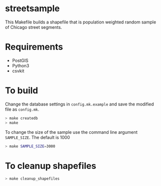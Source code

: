 # streetsample
This Makefile builds a shapefile that is population weighted random sample of Chicago street segments.

# Requirements
- PostGIS
- Python3
- csvkit

# To build
Change the database settings in `config.mk.example` and save the modified file as `config.mk`.

```bash
> make createdb
> make 
```

To change the size of the sample use the command line argument `SAMPLE_SIZE`. The default is 1000
```bash
> make SAMPLE_SIZE=3000
```

# To cleanup shapefiles
```bash
> make cleanup_shapefiles
```
